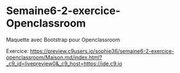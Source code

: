 # Semaine6-2-exercice-Openclassroom
Maquette avec Bootstrap pour Openclassroom

Exercice: https://preview.c9users.io/sophie36/semaine6-2-exercice-openclassroom/Maison.md/index.html?_c9_id=livepreview0&_c9_host=https://ide.c9.io
